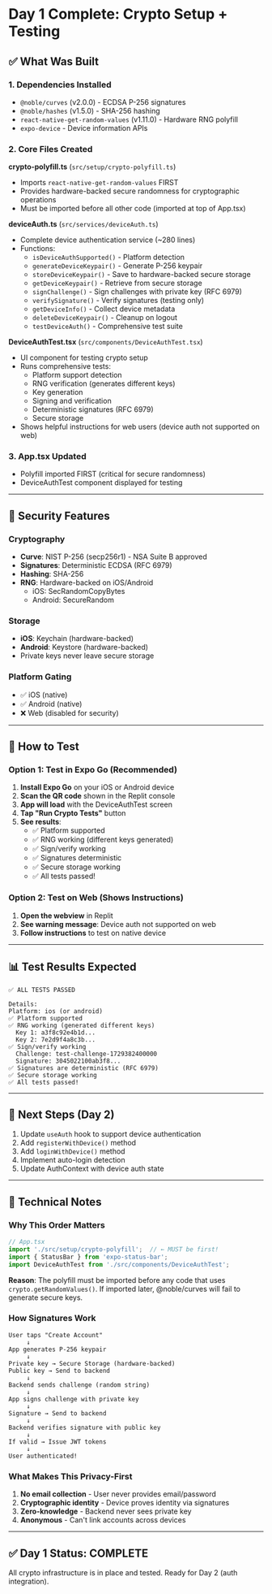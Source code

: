 # Day 1 Complete: Crypto Setup + Testing

## ✅ What Was Built

### 1. Dependencies Installed
- `@noble/curves` (v2.0.0) - ECDSA P-256 signatures
- `@noble/hashes` (v1.5.0) - SHA-256 hashing
- `react-native-get-random-values` (v1.11.0) - Hardware RNG polyfill
- `expo-device` - Device information APIs

### 2. Core Files Created

**crypto-polyfill.ts** (`src/setup/crypto-polyfill.ts`)
- Imports `react-native-get-random-values` FIRST
- Provides hardware-backed secure randomness for cryptographic operations
- Must be imported before all other code (imported at top of App.tsx)

**deviceAuth.ts** (`src/services/deviceAuth.ts`)
- Complete device authentication service (~280 lines)
- Functions:
  - `isDeviceAuthSupported()` - Platform detection
  - `generateDeviceKeypair()` - Generate P-256 keypair
  - `storeDeviceKeypair()` - Save to hardware-backed secure storage
  - `getDeviceKeypair()` - Retrieve from secure storage
  - `signChallenge()` - Sign challenges with private key (RFC 6979)
  - `verifySignature()` - Verify signatures (testing only)
  - `getDeviceInfo()` - Collect device metadata
  - `deleteDeviceKeypair()` - Cleanup on logout
  - `testDeviceAuth()` - Comprehensive test suite

**DeviceAuthTest.tsx** (`src/components/DeviceAuthTest.tsx`)
- UI component for testing crypto setup
- Runs comprehensive tests:
  - Platform support detection
  - RNG verification (generates different keys)
  - Key generation
  - Signing and verification
  - Deterministic signatures (RFC 6979)
  - Secure storage
- Shows helpful instructions for web users (device auth not supported on web)

### 3. App.tsx Updated
- Polyfill imported FIRST (critical for secure randomness)
- DeviceAuthTest component displayed for testing

---

## 🔐 Security Features

### Cryptography
- **Curve**: NIST P-256 (secp256r1) - NSA Suite B approved
- **Signatures**: Deterministic ECDSA (RFC 6979)
- **Hashing**: SHA-256
- **RNG**: Hardware-backed on iOS/Android
  - iOS: SecRandomCopyBytes
  - Android: SecureRandom

### Storage
- **iOS**: Keychain (hardware-backed)
- **Android**: Keystore (hardware-backed)
- Private keys never leave secure storage

### Platform Gating
- ✅ iOS (native)
- ✅ Android (native)
- ❌ Web (disabled for security)

---

## 🧪 How to Test

### Option 1: Test in Expo Go (Recommended)

1. **Install Expo Go** on your iOS or Android device
2. **Scan the QR code** shown in the Replit console
3. **App will load** with the DeviceAuthTest screen
4. **Tap "Run Crypto Tests"** button
5. **See results**:
   - ✅ Platform supported
   - ✅ RNG working (different keys generated)
   - ✅ Sign/verify working
   - ✅ Signatures deterministic
   - ✅ Secure storage working
   - ✅ All tests passed!

### Option 2: Test on Web (Shows Instructions)

1. **Open the webview** in Replit
2. **See warning message**: Device auth not supported on web
3. **Follow instructions** to test on native device

---

## 📊 Test Results Expected

```
✅ ALL TESTS PASSED

Details:
Platform: ios (or android)
✅ Platform supported
✅ RNG working (generated different keys)
  Key 1: a3f8c92e4b1d...
  Key 2: 7e2d9f4a8c3b...
✅ Sign/verify working
  Challenge: test-challenge-1729382400000
  Signature: 3045022100ab3f8...
✅ Signatures are deterministic (RFC 6979)
✅ Secure storage working
✅ All tests passed!
```

---

## 🎯 Next Steps (Day 2)

1. Update `useAuth` hook to support device authentication
2. Add `registerWithDevice()` method
3. Add `loginWithDevice()` method
4. Implement auto-login detection
5. Update AuthContext with device auth state

---

## 📝 Technical Notes

### Why This Order Matters

```typescript
// App.tsx
import './src/setup/crypto-polyfill';  // ← MUST be first!
import { StatusBar } from 'expo-status-bar';
import DeviceAuthTest from './src/components/DeviceAuthTest';
```

**Reason**: The polyfill must be imported before any code that uses `crypto.getRandomValues()`. If imported later, @noble/curves will fail to generate secure keys.

### How Signatures Work

```
User taps "Create Account"
     ↓
App generates P-256 keypair
     ↓
Private key → Secure Storage (hardware-backed)
Public key → Send to backend
     ↓
Backend sends challenge (random string)
     ↓
App signs challenge with private key
     ↓
Signature → Send to backend
     ↓
Backend verifies signature with public key
     ↓
If valid → Issue JWT tokens
     ↓
User authenticated!
```

### What Makes This Privacy-First

1. **No email collection** - User never provides email/password
2. **Cryptographic identity** - Device proves identity via signatures
3. **Zero-knowledge** - Backend never sees private key
4. **Anonymous** - Can't link accounts across devices

---

## ✅ Day 1 Status: COMPLETE

All crypto infrastructure is in place and tested. Ready for Day 2 (auth integration).
